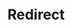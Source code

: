 ﻿---
layout: src/layouts/Redirect.astro
title: Redirect
redirect: https://octopus.com/docs/installation/isolated-octopus-deploy-servers
pubDate:  2023-01-01
navSearch: false
navSitemap: false
navMenu: false
---
